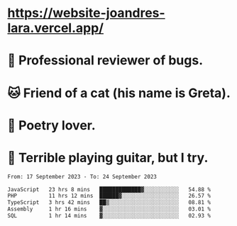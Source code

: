 # https://website-joandres-lara.vercel.app/
# 🐛 Professional reviewer of bugs.
# 🐱 Friend of a cat (his name is Greta).
# 📜 Poetry lover.
# 🎸 Terrible playing guitar, but I try.

<!--START_SECTION:waka-->

```txt
From: 17 September 2023 - To: 24 September 2023

JavaScript   23 hrs 8 mins   █████████████▓░░░░░░░░░░░   54.88 %
PHP          11 hrs 12 mins  ██████▓░░░░░░░░░░░░░░░░░░   26.57 %
TypeScript   3 hrs 42 mins   ██▒░░░░░░░░░░░░░░░░░░░░░░   08.81 %
Assembly     1 hr 16 mins    ▓░░░░░░░░░░░░░░░░░░░░░░░░   03.01 %
SQL          1 hr 14 mins    ▓░░░░░░░░░░░░░░░░░░░░░░░░   02.93 %
```

<!--END_SECTION:waka-->
